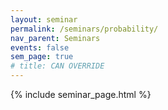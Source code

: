 ```yaml
---
layout: seminar
permalink: /seminars/probability/
nav_parent: Seminars
events: false
sem_page: true
# title: CAN OVERRIDE
---
```


{% include seminar_page.html
%}
